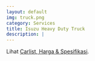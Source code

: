```yaml
---
layout: default
img: truck.png
category: Services
title: Isuzu Heavy Duty Truck
description: |
---
```

  Lihat [Carlist, Harga & Spesifikasi](https://isuzu-mobil.github.io/commercial/).
